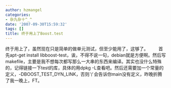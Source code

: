 ```yaml
---
author: hzmangel
categories:
- 杂九杂十^_^
date: '2007-09-30T15:59:32'
tags: []
title: 终于用上了Boost.test
---
```

终于用上了，虽然现在只是简单的做单元测试，但至少能用了，这够了。
　　首先apt-get install libboost-test，诶，不得不说一句，debian就是方便啊。然后写makefile，主要是我不想每次都写那么一大串的东西来编译。其实也没什么特殊的，记得链接一下test的库，具体的用dpkg -L查看吧。然后还需要加一个常量的定义，-DBOOST_TEST_DYN_LINK，否则丫会告诉你main没有定义，昨晚折腾了我一晚上，FT。